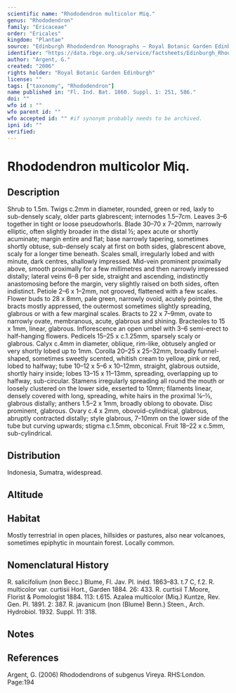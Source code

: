 ```yaml
---
scientific name: "Rhododendron multicolor Miq."
genus: "Rhododendron"
family: "Ericaceae"
order: "Ericales"
kingdom: "Plantae"
source: "Edinburgh Rhododendron Monographs – Royal Botanic Garden Edinburgh"
identifier: "https://data.rbge.org.uk/service/factsheets/Edinburgh_Rhododendron_Monographs.xhtml"
author: "Argent, G."
created: "2006"
rights holder: "Royal Botanic Garden Edinburgh"
license: ""
tags: ["taxonomy", "Rhododendron"]
name published in: "Fl. Ind. Bat. 1860. Suppl. 1: 251, 586."
doi: ""
wfo id : ""
wfo parent id: ""
wfo accepted id: "" #if synonym probably needs to be archived.                      
ipni id: ""
verified:
---
```


                       

# Rhododendron multicolor Miq.

## Description
Shrub to 1.5m. Twigs c.2mm in diameter, rounded, green or red, laxly to sub-densely scaly, older parts glabrescent; internodes 1.5–7cm. Leaves 3–6 together in tight or loose pseudowhorls. Blade 30–70 x 7–20mm, narrowly elliptic, often slightly broader in the distal ½; apex acute or shortly acuminate; margin entire and flat; base narrowly tapering, sometimes shortly obtuse, sub-densely scaly at first on both sides, glabrescent above, scaly for a longer time beneath. Scales small, irregularly lobed and with minute, dark centres, shallowly impressed. Mid-vein prominent proximally above, smooth proximally for a few millimetres and then narrowly impressed distally; lateral veins 6–8 per side, straight and ascending, indistinctly anastomosing before the margin, very slightly raised on both sides, often indistinct. Petiole 2–6 x 1–2mm, not grooved, flattened with a few scales. Flower buds to 28 x 8mm, pale green, narrowly ovoid, acutely pointed, the bracts mostly appressed, the outermost sometimes slightly spreading, glabrous or with a few marginal scales. Bracts to 22 x 7–9mm, ovate to narrowly ovate, membranous, acute, glabrous and shining. Bract­eoles to 15 x 1mm, linear, glabrous. Inflorescence an open umbel with 3–6 semi-erect to half-hanging flowers. Pedicels 15–25 x c.1.25mm, sparsely scaly or glabrous. Calyx c.4mm in diameter, oblique, rim-like, obtusely angled or very shortly lobed up to 1mm. Corolla 20–25 x 25–32mm, broadly funnel-shaped, sometimes sweetly scented, whitish cream to yellow, pink or red, lobed to halfway; tube 10–12 x 5–6 x 10–12mm, straight, glabrous outside, shortly hairy inside; lobes 13–15 x 11–13mm, spreading, overlapping up to halfway, sub-circular. Stamens irregularly spreading all round the mouth or loosely clustered on the lower side, exserted to 10mm; filaments linear, densely covered with long, spreading, white hairs in the proximal ¼–1⁄3, glabrous distally; anthers 1.5–2 x 1mm, broadly oblong to obovate. Disc prominent, glabrous. Ovary c.4 x 2mm, obovoid-cylindrical, glabrous, abruptly contracted distally; style glabrous, 7–10mm on the lower side of the tube but curving upwards; stigma c.1.5mm, obconical. Fruit 18–22 x c.5mm, sub-cylindrical.

## Distribution
Indonesia, Sumatra, widespread.

## Altitude


## Habitat
Mostly terrestrial in open places, hillsides or pastures, also near volcanoes, sometimes epiphytic in mountain forest. Locally common.

## Nomenclatural History
R. salicifolium (non Becc.) Blume, Fl. Jav. Pl. inéd. 1863–83. t.7 C, f.2. R. multicolor var. curtisii Hort., Garden 1884. 26: 433. R. curtisii T.Moore, Florist & Pomologist 1884. 113: t.615. Azalea multicolor (Miq.) Kuntze, Rev. Gen. Pl. 1891. 2: 387. R. javanicum (non (Blume) Benn.) Steen., Arch. Hydrobiol. 1932. Suppl. 11: 318.
                       
## Notes


## References

Argent, G. (2006) Rhododendrons of subgenus Vireya. RHS:London. Page:194
